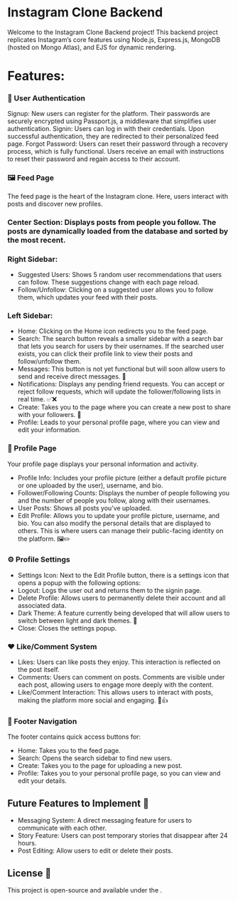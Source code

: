 # Instagram Clone Backend
Welcome to the Instagram Clone Backend project! This backend project replicates Instagram’s core features using Node.js, Express.js, MongoDB (hosted on Mongo Atlas), and EJS for dynamic rendering.

# Features:

### **📝 User Authentication**

Signup: New users can register for the platform. Their passwords are securely encrypted using Passport.js, a middleware that simplifies user authentication.
Signin: Users can log in with their credentials. Upon successful authentication, they are redirected to their personalized feed page.
Forgot Password: Users can reset their password through a recovery process, which is fully functional. Users receive an email with instructions to reset their password and regain access to their account.

### **🖼️ Feed Page**
The feed page is the heart of the Instagram clone. Here, users interact with posts and discover new profiles.

### **Center Section**: Displays posts from people you follow. The posts are dynamically loaded from the database and sorted by the most recent.
### **Right Sidebar:**
  - Suggested Users: Shows 5 random user recommendations that users can follow. These suggestions change with each page reload.
  - Follow/Unfollow: Clicking on a suggested user allows you to follow them, which updates your feed with their posts.

### **Left Sidebar:**
  - Home: Clicking on the Home icon redirects you to the feed page.
  - Search:
    The search button reveals a smaller sidebar with a search bar that lets you search for users by their usernames.
    If the searched user exists, you can click their profile link to view their posts and follow/unfollow them.
  - Messages: This button is not yet functional but will soon allow users to send and receive direct messages. 💬
  - Notifications:
    Displays any pending friend requests.
    You can accept or reject follow requests, which will update the follower/following lists in real time. ✅❌
  - Create: Takes you to the page where you can create a new post to share with your followers. 📸
  - Profile: Leads to your personal profile page, where you can view and edit your information.

### **👤 Profile Page**
Your profile page displays your personal information and activity.

- Profile Info: Includes your profile picture (either a default profile picture or one uploaded by the user), username, and bio.
- Follower/Following Counts: Displays the number of people following you and the number of people you follow, along with their usernames.
- User Posts: Shows all posts you’ve uploaded.
- Edit Profile:
  Allows you to update your profile picture, username, and bio. You can also modify the personal details that are displayed to others.
  This is where users can manage their public-facing identity on the platform. 🖼️✏️

### **⚙️ Profile Settings**
  - Settings Icon: Next to the Edit Profile button, there is a settings icon that opens a popup with the following options:
  - Logout: Logs the user out and returns them to the signin page.
  - Delete Profile: Allows users to permanently delete their account and all associated data.
  - Dark Theme: A feature currently being developed that will allow users to switch between light and dark themes. 🌙
  - Close: Closes the settings popup.

### **❤️ Like/Comment System**
  - Likes: Users can like posts they enjoy. This interaction is reflected on the post itself.
  - Comments: Users can comment on posts. Comments are visible under each post, allowing users to engage more deeply with the content.
  - Like/Comment Interaction: This allows users to interact with posts, making the platform more social and engaging. 💬👍

### **📱 Footer Navigation**
The footer contains quick access buttons for:

  - Home: Takes you to the feed page.
  - Search: Opens the search sidebar to find new users.
  - Create: Takes you to the page for uploading a new post.
  - Profile: Takes you to your personal profile page, so you can view and edit your details.

## Future Features to Implement 🌱
  - Messaging System: A direct messaging feature for users to communicate with each other.
  - Story Feature: Users can post temporary stories that disappear after 24 hours.
  - Post Editing: Allow users to edit or delete their posts.

## License 📜
This project is open-source and available under the .
